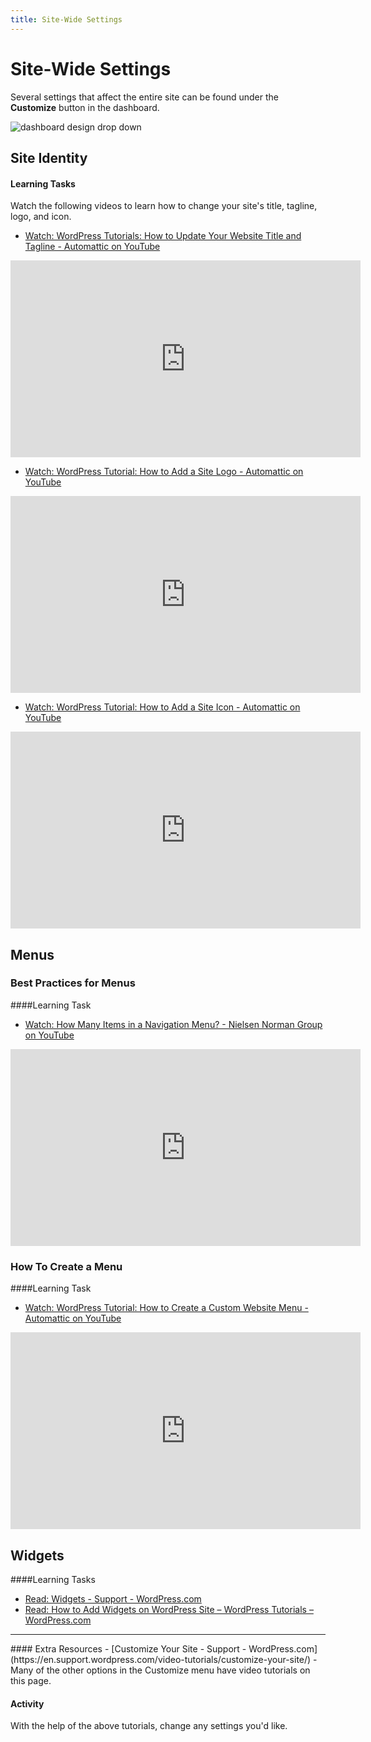 ```yaml
---
title: Site-Wide Settings
---
```


# Site-Wide Settings
Several settings that affect the entire site can be found under the **Customize** button in the dashboard.

<img src="{{site.baseurl}}/img/wordpress/dashboard-design-dropdown.png" alt="dashboard design drop down">

## Site Identity

#### Learning Tasks
Watch the following videos to learn how to change your site's title, tagline, logo, and icon.

- [Watch: WordPress Tutorials: How to Update Your Website Title and Tagline - Automattic on YouTube](https://youtu.be/vucZ1uZ2NPo)

<iframe width="560" height="315" src="https://www.youtube.com/embed/vucZ1uZ2NPo" frameborder="0" allow="accelerometer; autoplay; encrypted-media; gyroscope; picture-in-picture" allowfullscreen></iframe>

- [Watch: WordPress Tutorial: How to Add a Site Logo - Automattic on YouTube](https://youtu.be/0YCZ22k4SfQ)

<iframe width="560" height="315" src="https://www.youtube.com/embed/0YCZ22k4SfQ" frameborder="0" allow="accelerometer; autoplay; encrypted-media; gyroscope; picture-in-picture" allowfullscreen></iframe>

- [Watch: WordPress Tutorial: How to Add a Site Icon - Automattic on YouTube](https://youtu.be/bjxKGxW0MRA)

<iframe width="560" height="315" src="https://www.youtube.com/embed/bjxKGxW0MRA" frameborder="0" allow="accelerometer; autoplay; encrypted-media; gyroscope; picture-in-picture" allowfullscreen></iframe>

## Menus

### Best Practices for Menus
####Learning Task
- [Watch: How Many Items in a Navigation Menu? - Nielsen Norman Group on YouTube](https://youtu.be/zJLQdMmYWFQ)

<iframe width="560" height="315" src="https://www.youtube.com/embed/zJLQdMmYWFQ" frameborder="0" allow="accelerometer; autoplay; encrypted-media; gyroscope; picture-in-picture" allowfullscreen></iframe>

### How To Create a Menu
####Learning Task
- [Watch: WordPress Tutorial: How to Create a Custom Website Menu - Automattic on YouTube](https://youtu.be/CY20IAtl2Ac)

<iframe width="560" height="315" src="https://www.youtube.com/embed/CY20IAtl2Ac" frameborder="0" allow="accelerometer; autoplay; encrypted-media; gyroscope; picture-in-picture" allowfullscreen></iframe>

## Widgets
####Learning Tasks
- [Read: Widgets - Support - WordPress.com](https://en.support.wordpress.com/widgets/)
- [Read: How to Add Widgets on WordPress Site – WordPress Tutorials – WordPress.com](https://wordpress.com/learn/get-flashy/)

<hr>
#### Extra Resources
- [Customize Your Site - Support - WordPress.com](https://en.support.wordpress.com/video-tutorials/customize-your-site/)
    - Many of the other options in the Customize menu have video tutorials on this page.

#### Activity
With the help of the above tutorials, change any settings you'd like.
